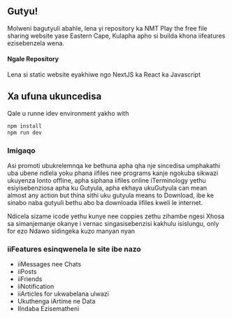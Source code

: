 ## Gutyu!

Molweni bagutyuli abahle, lena yi repository ka NMT Play the free file sharing website yase Eastern Cape,
Kulapha apho si builda khona iifeatures ezisebenzela wena.

#### Ngale Repository

Lena si static website eyakhiwe ngo NextJS ka React ka Javascript

## Xa ufuna ukuncedisa

Qale u runne idev environment yakho with

```bash
npm install
npm run dev
```

### Imigaqo

Asi promoti ubukrelemnqa ke bethuna apha qha nje sincedisa umphakathi uba ubene ndlela yoku phana iifiles nee programs kanje ngokuba sikwazi ukuyenza lonto offline, apha siphana iifiles online
iTerminology yethu esiyisebenziosa apha ku Gutyula, apha ekhaya ukuGutyula can mean almost any action but thina sithi uku gutyula means to Download, ibe ke sinabo naba gutyuli bethu abo ba downloada iifiles kweli le internet.

Ndicela sizame icode yethu kunye nee coppies zethu zihambe ngesi Xhosa sa simanjemanje okanye i vernac singasisebenzisi kakhulu isislungu, only for ezo Ndawo sidingeka kuzo manyan nyan

### iiFeatures esinqwenela le site ibe nazo

- iiMessages nee Chats
- iiPosts
- iiFriends
- iiNotification
- iiArticles for ukwabelana ulwazi
- Ukuthenga iArtime ne Data
- IIndaba Ezisematheni
